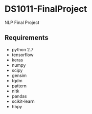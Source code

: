 # DS1011-FinalProject
NLP Final Project

## Requirements
- python 2.7
- tensorflow
- keras
- numpy
- scipy
- gensim
- tqdm
- pattern
- nltk
- pandas
- scikit-learn
- h5py
